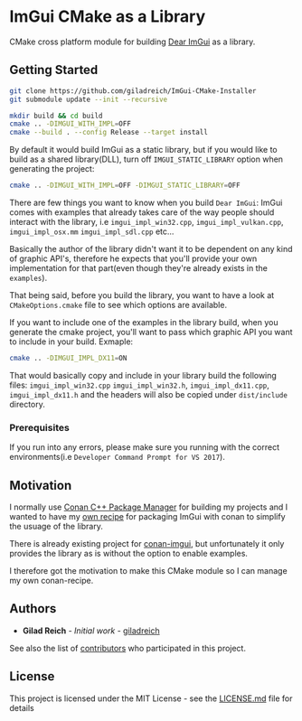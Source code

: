 # ImGui CMake as a Library

CMake cross platform module for building [Dear ImGui](https://github.com/ocornut/imgui) as a library.


## Getting Started

```bash
git clone https://github.com/giladreich/ImGui-CMake-Installer
git submodule update --init --recursive

mkdir build && cd build
cmake .. -DIMGUI_WITH_IMPL=OFF
cmake --build . --config Release --target install
```

By default it would build ImGui as a static library, but if you would like to build as a shared library(DLL), turn off `IMGUI_STATIC_LIBRARY` option when generating the project:
```bash
cmake .. -DIMGUI_WITH_IMPL=OFF -DIMGUI_STATIC_LIBRARY=OFF
```

There are few things you want to know when you build `Dear ImGui`:
ImGui comes with examples that already takes care of the way people should interact with the library, i.e `imgui_impl_win32.cpp`, `imgui_impl_vulkan.cpp`, `imgui_impl_osx.mm` `imgui_impl_sdl.cpp` etc...

Basically the author of the library didn't want it to be dependent on any kind of graphic API's, therefore he expects that you'll provide your own implementation for that part(even though they're already exists in the `examples`).

That being said, before you build the library, you want to have a look at `CMakeOptions.cmake` file to see which options are available.

If you want to include one of the examples in the library build, when you generate the cmake project, you'll want to pass which graphic API you want to include in your build. Exmaple:
```bash
cmake .. -DIMGUI_IMPL_DX11=ON
```

That would basically copy and include in your library build the following files:
`imgui_impl_win32.cpp` `imgui_impl_win32.h`, `imgui_impl_dx11.cpp`, `imgui_impl_dx11.h`
and the headers will also be copied under `dist/include` directory.


### Prerequisites

If you run into any errors, please make sure you running with the correct environments(i.e `Developer Command Prompt for VS 2017`).


## Motivation

I normally use [Conan C++ Package Manager](https://conan.io/) for building my projects and I wanted to have my [own recipe](https://github.com/giladreich/conan-imgui) for packaging ImGui with conan to simplify the usuage of the library.

There is already existing project for [conan-imgui](https://github.com/bincrafters/conan-imgui), but unfortunately it only provides the library as is without the option to enable examples.

I therefore got the motivation to make this CMake module so I can manage my own conan-recipe.


## Authors

* **Gilad Reich** - *Initial work* - [giladreich](https://github.com/giladreich)

See also the list of [contributors](https://github.com/giladreich/QtDirect3D/graphs/contributors) who participated in this project.


## License

This project is licensed under the MIT License - see the [LICENSE.md](LICENSE.md) file for details

